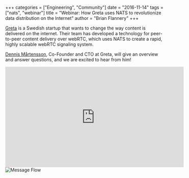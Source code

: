 +++
categories = ["Engineering", "Community"]
date = "2016-11-14"
tags = ["nats", "webinar"]
title = "Webinar: How Greta uses NATS to revolutionize data distribution on the Internet"
author = "Brian Flannery"
+++

[Greta](https://www.greta.io) is a Swedish startup that wants to change the way content is delivered on the internet. Their team has developed a technology for peer-to-peer content delivery over webRTC, which uses NATS to create a rapid, highly scalable webRTC signaling system.

[Dennis Mårtensson](https://twitter.com/dennis_marten), Co-Founder and CTO at Greta, will give an overview and answer questions, and we are excited to hear from him!

<iframe width="560" height="315" src="https://www.youtube.com/embed/jzwzCaHmb0k" frameborder="0" allow="autoplay; encrypted-media" allowfullscreen></iframe>

<img alt="Message Flow" src="/img/blog/webinar-greta.png">




